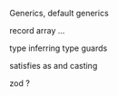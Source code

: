 Generics, default generics

record array  ...

type inferring
type guards

satisfies
as and casting


zod ?

